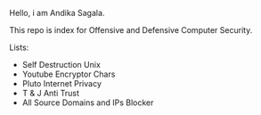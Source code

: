 Hello, i am Andika Sagala.

This repo is index for Offensive and Defensive Computer Security.

Lists:
- Self Destruction Unix
- Youtube Encryptor Chars
- Pluto Internet Privacy
- T & J Anti Trust
- All Source Domains and IPs Blocker
